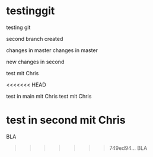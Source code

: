 # testinggit
testing git

second branch created

changes in master
changes in master

new changes in second


test mit Chris


<<<<<<< HEAD



test in main mit Chris
test mit Chris

test in second mit Chris
=======
BLA
>>>>>>> 749ed94... BLA
